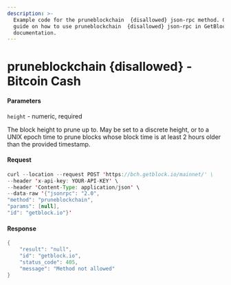 ```yaml
---
description: >-
  Example code for the pruneblockchain  {disallowed} json-rpc method. Сomplete
  guide on how to use pruneblockchain  {disallowed} json-rpc in GetBlock.io Web3
  documentation.
---
```


# pruneblockchain {disallowed} - Bitcoin Cash

#### Parameters

`height` - numeric, required

The block height to prune up to. May be set to a discrete height, or to a UNIX epoch time to prune blocks whose block time is at least 2 hours older than the provided timestamp.

#### Request

```java
curl --location --request POST 'https://bch.getblock.io/mainnet/' \
--header 'x-api-key: YOUR-API-KEY' \
--header 'Content-Type: application/json' \
--data-raw '{"jsonrpc": "2.0",
"method": "pruneblockchain",
"params": [null],
"id": "getblock.io"}'
```

#### Response

```java
{
    "result": "null",
    "id": "getblock.io",
    "status_code": 405,
    "message": "Method not allowed"
}
```
